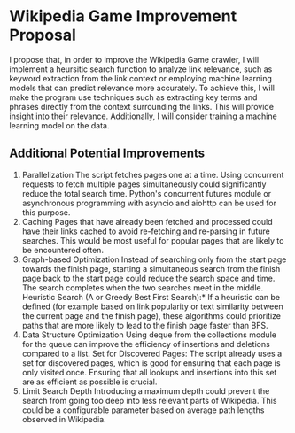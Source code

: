 # Wikipedia Game Improvement Proposal

I propose that, in order to improve the Wikipedia Game crawler, I will implement a heursitic search function to analyze link relevance, such as keyword extraction from the link context or employing machine learning models that can predict relevance more accurately.  To achieve this, I will make the program use techniques such as extracting key terms and phrases directly from the context surrounding the links. This will  provide insight into their relevance. Additionally, I will consider training a machine learning model on the data. 

## Additional Potential Improvements

1. Parallelization
The script fetches pages one at a time. Using concurrent requests to fetch multiple pages simultaneously could significantly reduce the total search time. Python's concurrent futures module or asynchronous programming with asyncio and aiohttp can be used for this purpose.
2. Caching
Pages that have already been fetched and processed could have their links cached to avoid re-fetching and re-parsing in future searches. This would be most useful for popular pages that are likely to be encountered often.
3. Graph-based Optimization
Instead of searching only from the start page towards the finish page, starting a simultaneous search from the finish page back to the start page could reduce the search space and time. The search completes when the two searches meet in the middle.
Heuristic Search (A or Greedy Best First Search):* If a heuristic can be defined (for example based on link popularity or text similarity between the current page and the finish page), these algorithms could prioritize paths that are more likely to lead to the finish page faster than BFS.
4. Data Structure Optimization
Using deque from the collections module for the queue can improve the efficiency of insertions and deletions compared to a list.
Set for Discovered Pages: The script already uses a set for discovered pages, which is good for ensuring that each page is only visited once. Ensuring that all lookups and insertions into this set are as efficient as possible is crucial.
5. Limit Search Depth
Introducing a maximum depth could prevent the search from going too deep into less relevant parts of Wikipedia. This could be a configurable parameter based on average path lengths observed in Wikipedia.